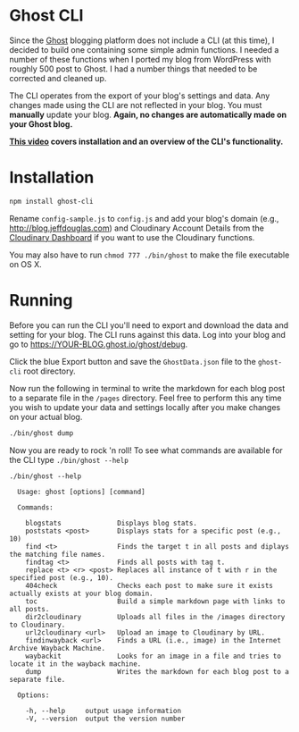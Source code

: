 # Ghost CLI

Since the [Ghost](http://www.ghost.org/) blogging platform does not include a CLI (at this time), I decided to build one containing some simple admin functions. I needed a number of these functions when I ported my blog from WordPress with roughly 500 post to Ghost. I had a number things that needed to be corrected and cleaned up.

The CLI operates from the export of your blog's settings and data. Any changes made using the CLI are not reflected in your blog. You must **manually** update your blog. **Again, no changes are automatically made on your Ghost blog.**

**[This video](https://www.youtube.com/watch?v=LzG_EJ14g3Q) covers installation and an overview of the CLI's functionality.**

# Installation

```bash
npm install ghost-cli
```

Rename `config-sample.js` to `config.js` and add your blog's domain (e.g., http://blog.jeffdouglas.com) and Cloudinary Account Details from the [Cloudinary Dashboard](https://cloudinary.com/console) if you want to use the Cloudinary functions. 

You may also have to run `chmod 777 ./bin/ghost` to make the file executable on OS X. 

# Running

Before you can run the CLI you'll need to export and download the data and setting for your blog. The CLI runs against this data. Log into your blog and go to https://YOUR-BLOG.ghost.io/ghost/debug.

Click the blue Export button and save the `GhostData.json` file to the `ghost-cli` root directory.

Now run the following in terminal to write the markdown for each blog post to a separate file in the `/pages` directory. Feel free to perform this any time you wish to update your data and settings locally after you make changes on your actual blog.

```bash
./bin/ghost dump
```

Now you are ready to rock 'n roll! To see what commands are available for the CLI type `./bin/ghost --help`

```
./bin/ghost --help

  Usage: ghost [options] [command]

  Commands:

    blogstats              Displays blog stats.
    poststats <post>       Displays stats for a specific post (e.g., 10)
    find <t>               Finds the target t in all posts and diplays the matching file names.
    findtag <t>            Finds all posts with tag t.
    replace <t> <r> <post> Replaces all instance of t with r in the specified post (e.g., 10).
    404check               Checks each post to make sure it exists actually exists at your blog domain.
    toc                    Build a simple markdown page with links to all posts.
    dir2cloudinary         Uploads all files in the /images directory to Cloudinary.
    url2cloudinary <url>   Upload an image to Cloudinary by URL.
    findinwayback <url>    Finds a URL (i.e., image) in the Internet Archive Wayback Machine.
    waybackit              Looks for an image in a file and tries to locate it in the wayback machine.
    dump                   Writes the markdown for each blog post to a separate file.

  Options:

    -h, --help     output usage information
    -V, --version  output the version number
```
